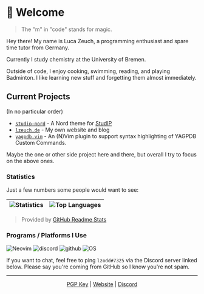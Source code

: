 # :wave: Welcome

> The "m" in "code" stands for magic.

Hey there! My name is Luca Zeuch, a programming enthusiast and spare time tutor from Germany.

Currently I study chemistry at the University of Bremen.

Outside of code, I enjoy cooking, swimming, reading, and playing Badminton.
I like learning new stuff and forgetting them almost immediately.

## Current Projects

(In no particular order)

* [`studip-nord`](https://github.com/l-zeuch/studip-nord) - A Nord theme for [StudIP](https://elearning.uni-bremen.de)
* [`lzeuch.de`](https://github.com/l-zeuch/lzeuch.de) - My own website and blog
* [`yagpdb.vim`](https://github.com/l-zeuch/yagpdb.vim) - An (N)Vim plugin to support syntax highlighting of YAGPDB Custom Commands.

Maybe the one or other side project here and there, but overall I try to focus on the above ones.

### Statistics

Just a few numbers some people would want to see:

| ![Statistics](https://github-readme-stats-l-zeuch.vercel.app/api?username=l-zeuch&show_icons=true&hide_border=true&hide_title=true&count_private=true&include_all_commits=true&title_color=4F8CC9&text_color=9f9f9f&bg_color=00000000&hide=stars) | ![Top Languages](https://github-readme-stats-l-zeuch.vercel.app/api/top-langs/?username=l-zeuch&layout=compact&show_icons=true&title_color=4F8CC9&text_color=9f9f9f&bg_color=00000000&hide_border=true&icon_color=00000000) |
| --- | --- |

> Provided by [GitHub Readme Stats](https://github.com/anuraghazra/github-readme-stats)

### Programs / Platforms I Use

![Neovim](https://img.shields.io/static/v1?label=NVim&message=v0.9.1&style=for-the-badge&color=019733&logo=neovim)
![discord](https://img.shields.io/static/v1?label=Discord&message=lzodd%237325&color=7289da&style=for-the-badge&logo=discord)
![github](https://img.shields.io/static/v1?label=GitHub&message=l-zeuch&color=181717&style=for-the-badge&logo=github)
![OS](https://img.shields.io/static/v1?label=OS&message=Archlinux&color=1793D1&style=for-the-badge&logo=archlinux)


If you want to chat, feel free to ping `lzodd#7325` via the Discord server linked below. Please say you're coming from GitHub so I know you're not spam.

----

<p align="center">
  <a href="https://gist.github.com/l-zeuch/d6fa37be60e8ff7f65baac67818dd5e9">PGP Key</a> | 
  <a href="https://lzeuch.de">Website</a> | 
  <a href="https://discord.gg/tFhxypKcvm">Discord</a>
</p>
